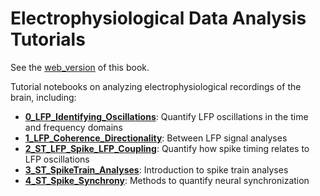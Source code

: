# Electrophysiological Data Analysis Tutorials

See the [web_version](#https://mgm248.github.io/ephys_data_analysis_book/intro.html) of this book.

Tutorial notebooks on analyzing electrophysiological recordings of the brain, including:

- **[0_LFP_Identifying_Oscillations](https://mgm248.github.io/ephys_data_analysis_book/0_LFP_Identifying_Oscillations.html)**: Quantify LFP oscillations in the time and frequency domains
- **[1_LFP_Coherence_Directionality](https://mgm248.github.io/ephys_data_analysis_book/1_LFP_Coherence_Directionality.html)**: Between LFP signal analyses
- **[2_ST_LFP_Spike_LFP_Coupling](https://mgm248.github.io/ephys_data_analysis_book/2_ST_LFP_Spike_LFP_Coupling.html)**: Quantify how spike timing relates to LFP oscillations
- **[3_ST_SpikeTrain_Analyses](https://mgm248.github.io/ephys_data_analysis_book/3_ST_SpikeTrain_Analyses.html)**: Introduction to spike train analyses
- **[4_ST_Spike_Synchrony](https://mgm248.github.io/ephys_data_analysis_book/4_ST_Spike_Synchrony.html)**: Methods to quantify neural synchronization
